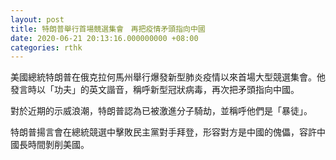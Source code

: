 ```yaml
---
layout: post
title: 特朗普舉行首場競選集會　再把疫情矛頭指向中國
date: 2020-06-21 20:13:16.000000000 +08:00
categories: rthk
---
```


美國總統特朗普在俄克拉何馬州舉行爆發新型肺炎疫情以來首場大型競選集會。他發言時以「功夫」的英文諧音，稱呼新型冠狀病毒，再次把矛頭指向中國。

對於近期的示威浪潮，特朗普認為已被激進分子騎劫，並稱呼他們是「暴徒」。

特朗普揚言會在總統競選中擊敗民主黨對手拜登，形容對方是中國的傀儡，容許中國長時間剝削美國。
